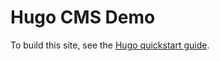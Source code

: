 # Hugo CMS Demo

To build this site, see the [Hugo quickstart guide](http://gohugo.io/overview/quickstart/).
